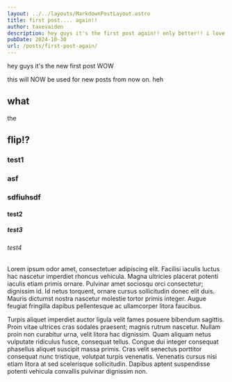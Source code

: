 ```yaml
---
layout: ../../layouts/MarkdownPostLayout.astro
title: first post.... again!!
author: taxevaiden
description: hey guys it's the first post again!! only better!! i love markdown
pubDate: 2024-10-30
url: /posts/first-post-again/
---
```


hey guys it's the new first post WOW

this will NOW be used for new posts from now on. heh

## what

the

## flip!?

### test1

### asf

### sdfiuhsdf

#### test2

##### test3

###### test4

Lorem ipsum odor amet, consectetuer adipiscing elit. Facilisi iaculis luctus hac nascetur imperdiet rhoncus vehicula. Magna ultricies placerat potenti iaculis etiam primis ornare. Pulvinar amet sociosqu orci consectetur; dignissim id. Id netus torquent, ornare cursus sollicitudin donec elit duis. Mauris dictumst nostra nascetur molestie tortor primis integer. Augue feugiat fringilla dapibus pellentesque ac ullamcorper litora faucibus.

Turpis aliquet imperdiet auctor ligula velit fames posuere bibendum sagittis. Proin vitae ultrices cras sodales praesent; magnis rutrum nascetur. Nullam proin non curabitur urna, velit litora hac dignissim. Quam aliquam netus vulputate ridiculus fusce, consequat tellus. Congue dui integer consequat phasellus aliquet suscipit massa primis. Cras velit senectus porttitor consequat nunc tristique, volutpat turpis venenatis. Venenatis cursus nisi etiam litora at sed scelerisque sollicitudin. Dapibus aptent suspendisse potenti vehicula convallis pulvinar dignissim non.
